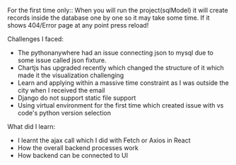 For the first time only:: When you will run the project(sqlModel) it will create records inside the database one by one so it may take some time. If it shows 404/Error page at any point press reload!

Challenges I faced:
- The pythonanywhere had an issue connecting json to mysql due to some issue called json fixture.
- Chartjs has upgraded recently which changed the structure of it which made it the visualization challenging
- Learn and applying within a massive time constraint as I was outside the city when I received the email
- Django do not support static file support
- Using virtual environment for the first time which created issue with vs code's python version selection

What did I learn:
- I learnt the ajax call which I did with Fetch or Axios in React
- How the overall backend processes work
- How backend can be connected to UI
